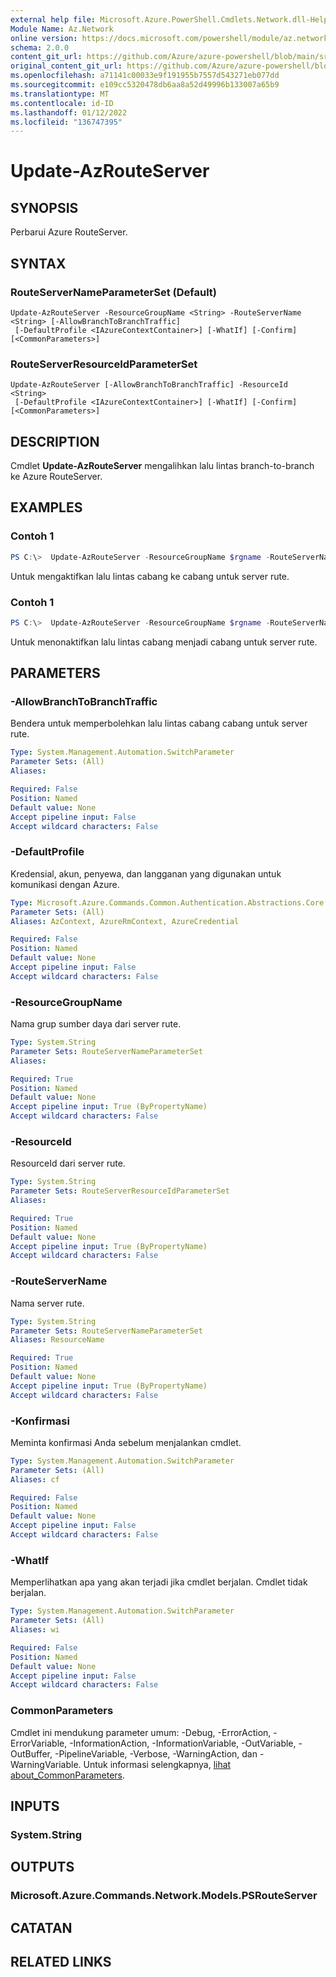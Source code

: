 ```yaml
---
external help file: Microsoft.Azure.PowerShell.Cmdlets.Network.dll-Help.xml
Module Name: Az.Network
online version: https://docs.microsoft.com/powershell/module/az.network/update-azrouteserver
schema: 2.0.0
content_git_url: https://github.com/Azure/azure-powershell/blob/main/src/Network/Network/help/Update-AzRouteServer.md
original_content_git_url: https://github.com/Azure/azure-powershell/blob/main/src/Network/Network/help/Update-AzRouteServer.md
ms.openlocfilehash: a71141c00033e9f191955b7557d543271eb077dd
ms.sourcegitcommit: e109cc5320478db6aa8a52d49996b133007a65b9
ms.translationtype: MT
ms.contentlocale: id-ID
ms.lasthandoff: 01/12/2022
ms.locfileid: "136747395"
---
```

# Update-AzRouteServer

## SYNOPSIS
Perbarui Azure RouteServer.

## SYNTAX

### RouteServerNameParameterSet (Default)
```
Update-AzRouteServer -ResourceGroupName <String> -RouteServerName <String> [-AllowBranchToBranchTraffic]
 [-DefaultProfile <IAzureContextContainer>] [-WhatIf] [-Confirm] [<CommonParameters>]
```

### RouteServerResourceIdParameterSet
```
Update-AzRouteServer [-AllowBranchToBranchTraffic] -ResourceId <String>
 [-DefaultProfile <IAzureContextContainer>] [-WhatIf] [-Confirm] [<CommonParameters>]
```

## DESCRIPTION
Cmdlet **Update-AzRouteServer** mengalihkan lalu lintas branch-to-branch ke Azure RouteServer.

## EXAMPLES

### Contoh 1
```powershell
PS C:\>  Update-AzRouteServer -ResourceGroupName $rgname -RouteServerName $routeServerName -AllowBranchToBranchTraffic
```
Untuk mengaktifkan lalu lintas cabang ke cabang untuk server rute.

### Contoh 1
```powershell
PS C:\>  Update-AzRouteServer -ResourceGroupName $rgname -RouteServerName $routeServerName
```
Untuk menonaktifkan lalu lintas cabang menjadi cabang untuk server rute.

## PARAMETERS

### -AllowBranchToBranchTraffic
Bendera untuk memperbolehkan lalu lintas cabang cabang untuk server rute.

```yaml
Type: System.Management.Automation.SwitchParameter
Parameter Sets: (All)
Aliases:

Required: False
Position: Named
Default value: None
Accept pipeline input: False
Accept wildcard characters: False
```

### -DefaultProfile
Kredensial, akun, penyewa, dan langganan yang digunakan untuk komunikasi dengan Azure.

```yaml
Type: Microsoft.Azure.Commands.Common.Authentication.Abstractions.Core.IAzureContextContainer
Parameter Sets: (All)
Aliases: AzContext, AzureRmContext, AzureCredential

Required: False
Position: Named
Default value: None
Accept pipeline input: False
Accept wildcard characters: False
```

### -ResourceGroupName
Nama grup sumber daya dari server rute.

```yaml
Type: System.String
Parameter Sets: RouteServerNameParameterSet
Aliases:

Required: True
Position: Named
Default value: None
Accept pipeline input: True (ByPropertyName)
Accept wildcard characters: False
```

### -ResourceId
ResourceId dari server rute.

```yaml
Type: System.String
Parameter Sets: RouteServerResourceIdParameterSet
Aliases:

Required: True
Position: Named
Default value: None
Accept pipeline input: True (ByPropertyName)
Accept wildcard characters: False
```

### -RouteServerName
Nama server rute.

```yaml
Type: System.String
Parameter Sets: RouteServerNameParameterSet
Aliases: ResourceName

Required: True
Position: Named
Default value: None
Accept pipeline input: True (ByPropertyName)
Accept wildcard characters: False
```

### -Konfirmasi
Meminta konfirmasi Anda sebelum menjalankan cmdlet.

```yaml
Type: System.Management.Automation.SwitchParameter
Parameter Sets: (All)
Aliases: cf

Required: False
Position: Named
Default value: None
Accept pipeline input: False
Accept wildcard characters: False
```

### -WhatIf
Memperlihatkan apa yang akan terjadi jika cmdlet berjalan.
Cmdlet tidak berjalan.

```yaml
Type: System.Management.Automation.SwitchParameter
Parameter Sets: (All)
Aliases: wi

Required: False
Position: Named
Default value: None
Accept pipeline input: False
Accept wildcard characters: False
```

### CommonParameters
Cmdlet ini mendukung parameter umum: -Debug, -ErrorAction, -ErrorVariable, -InformationAction, -InformationVariable, -OutVariable, -OutBuffer, -PipelineVariable, -Verbose, -WarningAction, dan -WarningVariable. Untuk informasi selengkapnya, [lihat about_CommonParameters](http://go.microsoft.com/fwlink/?LinkID=113216).

## INPUTS

### System.String

## OUTPUTS

### Microsoft.Azure.Commands.Network.Models.PSRouteServer

## CATATAN

## RELATED LINKS
